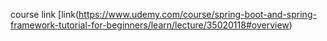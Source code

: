 course link [link(https://www.udemy.com/course/spring-boot-and-spring-framework-tutorial-for-beginners/learn/lecture/35020118#overview)
